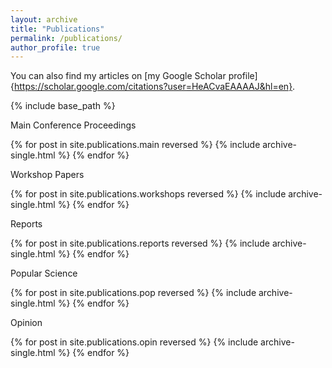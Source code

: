 ```yaml
---
layout: archive
title: "Publications"
permalink: /publications/
author_profile: true
---
```


You can also find my articles on [my Google Scholar profile]{https://scholar.google.com/citations?user=HeACvaEAAAAJ&hl=en}.

{% include base_path %}

Main Conference Proceedings 

{% for post in site.publications.main reversed %}
  {% include archive-single.html %}
{% endfor %}

Workshop Papers

{% for post in site.publications.workshops reversed %}
  {% include archive-single.html %}
{% endfor %}

Reports

{% for post in site.publications.reports reversed %}
  {% include archive-single.html %}
{% endfor %}

Popular Science 

{% for post in site.publications.pop reversed %}
  {% include archive-single.html %}
{% endfor %}

Opinion

{% for post in site.publications.opin reversed %}
  {% include archive-single.html %}
{% endfor %}

